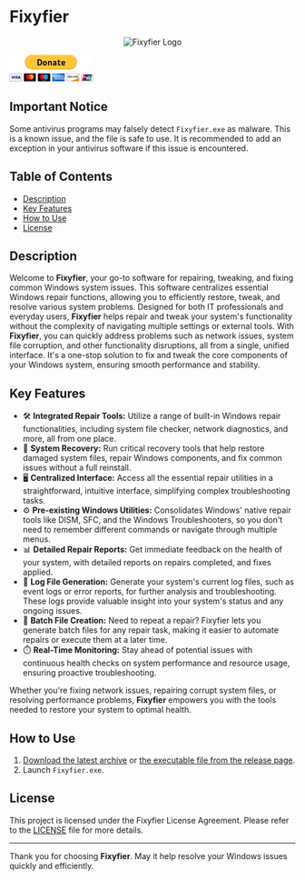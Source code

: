 # Fixyfier

<p align="center">
  <img src="https://github.com/arisvardakas/Fixyfier/blob/main/images/logo.png" alt="Fixyfier Logo" />
</p>

[![Donate](images/donate.gif)](https://www.paypal.com/donate/?hosted_button_id=5ZA38NSJHMWHJ)

## Important Notice
Some antivirus programs may falsely detect `Fixyfier.exe` as malware. This is a known issue, and the file is safe to use. It is recommended to add an exception in your antivirus software if this issue is encountered.

## Table of Contents
- [Description](#description)
- [Key Features](#key-features)
- [How to Use](#how-to-use)
- [License](#license)

## Description
Welcome to **Fixyfier**, your go-to software for repairing, tweaking, and fixing common Windows system issues. This software centralizes essential Windows repair functions, allowing you to efficiently restore, tweak, and resolve various system problems. Designed for both IT professionals and everyday users, **Fixyfier** helps repair and tweak your system's functionality without the complexity of navigating multiple settings or external tools. With **Fixyfier**, you can quickly address problems such as network issues, system file corruption, and other functionality disruptions, all from a single, unified interface. It's a one-stop solution to fix and tweak the core components of your Windows system, ensuring smooth performance and stability.

## Key Features
- 🛠️ **Integrated Repair Tools:** Utilize a range of built-in Windows repair functionalities, including system file checker, network diagnostics, and more, all from one place.
- 🔄 **System Recovery:** Run critical recovery tools that help restore damaged system files, repair Windows components, and fix common issues without a full reinstall.
- 🖥️ **Centralized Interface:** Access all the essential repair utilities in a straightforward, intuitive interface, simplifying complex troubleshooting tasks.
- ⚙️ **Pre-existing Windows Utilities:** Consolidates Windows' native repair tools like DISM, SFC, and the Windows Troubleshooters, so you don't need to remember different commands or navigate through multiple menus.
- 📊 **Detailed Repair Reports:** Get immediate feedback on the health of your system, with detailed reports on repairs completed, and fixes applied.
- 📑 **Log File Generation:** Generate your system's current log files, such as event logs or error reports, for further analysis and troubleshooting. These logs provide valuable insight into your system's status and any ongoing issues.
- 📝 **Batch File Creation:** Need to repeat a repair? Fixyfier lets you generate batch files for any repair task, making it easier to automate repairs or execute them at a later time.
- ⏱️ **Real-Time Monitoring:** Stay ahead of potential issues with continuous health checks on system performance and resource usage, ensuring proactive troubleshooting.

Whether you're fixing network issues, repairing corrupt system files, or resolving performance problems, **Fixyfier** empowers you with the tools needed to restore your system to optimal health.

## How to Use
1. [Download the latest archive](/Fixyfier.zip?raw=true) or [the executable file from the release page](https://github.com/arisvardakas/Fixyfier/releases).
2. Launch `Fixyfier.exe`.

## License
This project is licensed under the Fixyfier License Agreement. Please refer to the [LICENSE](LICENSE) file for more details.

---

Thank you for choosing **Fixyfier**. May it help resolve your Windows issues quickly and efficiently.
